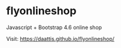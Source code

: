 # flyonlineshop
Javascript + Bootstrap 4.6 online shop 

Visit: https://daattis.github.io/flyonlineshop/
